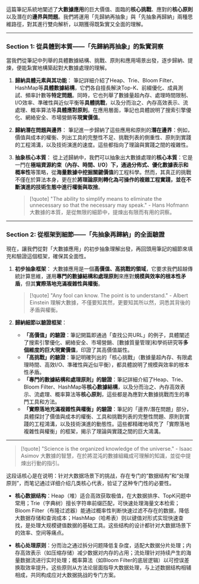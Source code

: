 這篇筆記系統地闡述了**大數據應用**的巨大價值、面臨的**核心挑戰**、應對的**核心原則**以及潛在的**邊界與問題**。我們將運用「先歸納再抽象」與「先抽象再歸納」兩種思維路徑，對其進行雙向解析，以期獲得既紮實又全面的理解。

---

### Section 1: 從具體到本質——「先歸納再抽象」的紮實洞察

當我們從筆記中列舉的具體數據結構、挑戰、原則和應用場景出發，逐步歸納、提煉，便能紮實地構築起對大數據處理的理解。

1.  **歸納具體元素與其功能**：
    筆記詳細介紹了Heap、Trie、Bloom Filter、HashMap等**具體數據結構**，它們各自擅長解決Top-K、前綴優化、成員測試、頻率計數等**特定問題**。同時，它也列舉了數據量超內存、處理時間限制、I/O效率、準確性與近似平衡等**具體挑戰**，以及分而治之、內存高效表示、流處理、概率算法等**具體應對原則**。在應用層面，筆記也具體說明了搜索引擎優化、網絡安全、市場營銷等**現實價值**。

2.  **歸納潛在問題與邊界**：
    筆記進一步歸納了這些應用和原則的**潛在邊界**：例如，價值與成本的權衡、列出工具的完整性不足、挑戰列表的側重性、原則到實踐的工程鴻溝，以及技術演進的速度。這些都指向了理論與實踐之間的複雜性。

3.  **抽象核心本質**：
    從上述歸納中，我們可以抽象出大數據處理的**核心本質**：它是一門在**極端資源約束（內存、時間、I/O）**下，通過**分佈式、優化數據表示和概率性**等策略，從**海量數據中挖掘關鍵價值**的工程科學。然而，其真正的挑戰不僅在於算法本身，更在於**將理論原則轉化為可操作的複雜工程實踐，並在不斷演進的技術生態中進行權衡與取捨**。

    > [!quote]
    > "The ability to simplify means to eliminate the unnecessary so that the necessary may speak." - Hans Hofmann
    > 大數據的本質，是從無限的細節中，提煉出有限而有用的洞察。

---

### Section 2: 從框架到細節——「先抽象再歸納」的全面驗證

現在，讓我們從對「大數據應用」的初步抽象理解出發，再回頭用筆記的細節來填充和驗證這個框架，確保其全面性。

1.  **初步抽象框架**：
    大數據應用是一個**高價值、高挑戰的領域**，它要求我們超越傳統計算思維，運用**專門的數據結構和處理原則**來應對**規模與效率的根本性矛盾**，但其**實際落地充滿複雜性與權衡**。

    > [!quote]
    > "Any fool can know. The point is to understand." - Albert Einstein
    > 理解大數據，不僅要知其然，更要知其所以然，洞悉其背後的矛盾與權衡。

2.  **歸納細節以驗證框架**：
    *   **「高價值」的驗證**：筆記開篇即通過「查找公共URL」的例子，具體闡述了搜索引擎優化、網絡安全、市場營銷、[數據質量管理]和學術研究等**多個維度的巨大現實價值**，印證了其高價值屬性。
    *   **「高挑戰」的驗證**：筆記明確列出的「核心挑戰」（數據量超內存、有限處理時間、高效I/O、準確性與近似平衡），都具體說明了規模與效率的根本性矛盾。
    *   **「專門的數據結構和處理原則」的驗證**：筆記詳細介紹了Heap、Trie、Bloom Filter、HashMap等**核心數據結構**，以及分而治之、內存高效表示、流處理、概率算法等**核心原則**，這些都是為應對大數據挑戰而生的專門工具和方法。
    *   **「實際落地充滿複雜性與權衡」的驗證**：筆記的「邊界/潛在問題」部分，具體探討了價值與成本的權衡、工具和挑戰列表的完整性問題、原則到實踐的工程鴻溝，以及技術演進的動態性。這些都精確地填充了「實際落地複雜性與權衡」的框架，揭示了理論與實踐之間的巨大鴻溝。

---


> [!quote]
> "Science is the organized knowledge of the universe." - Isaac Asimov
> 大數據的智慧，在於將混沌的數據組織成可理解的知識，並從中提煉出行動的指引。

这段话核心是在说明：针对大数据场景下的挑战，存在专门的“数据结构”和“处理原则”，而笔记通过详细介绍几类核心代表，验证了这种专门性的必要性。

- **核心数据结构**：Heap（堆）适合高效获取极值，在大数据排序、TopK问题中常用；Trie（字典树）擅长字符串前缀匹配，可快速处理海量文本检索；Bloom Filter（布隆过滤器）能通过概率性判断快速过滤不存在的数据，降低大数据存储和查询成本；HashMap（哈希表）则以键值对形式实现快速查找，是处理大规模键值数据的基础工具。这些结构的设计都针对大数据场景下的效率、空间等痛点。

- **核心处理原则**：分而治之通过拆分问题降低复杂度，适配大数据分片处理；内存高效表示（如压缩存储）减少数据对内存的占用；流处理针对持续产生的海量数据流进行实时处理；概率算法（如Bloom Filter的底层逻辑）以可控误差换取效率提升。这些原则从方法论层面指导大数据处理，与上述数据结构相辅相成，共同构成应对大数据挑战的专门方案。